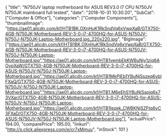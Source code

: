 {
	"title": "N750JV laptop motherboard for ASUS REV3.0 I7 CPU N750JV N750JK mainboard full tested",
	"date": "2018-10-31 10:30:20",
	"SubCat": ["Computer & Office"],
	"categories": ["Computer Components"],
	"thumbnailImage": "https://ae01.alicdn.com/kf/HTB1BK.OXnHuK1RkSndVq6xVwpXaB/GTX750-4GB-N750JK-Motherboard-REV-3-0-i7-4700HQ-for-ASUS-N750JV-N750J-N750JK-Laptop-Motherboard.jpg_220x220.jpg",
	"BigImage": ["https://ae01.alicdn.com/kf/HTB1BK.OXnHuK1RkSndVq6xVwpXaB/GTX750-4GB-N750JK-Motherboard-REV-3-0-i7-4700HQ-for-ASUS-N750JV-N750J-N750JK-Laptop-Motherboard.jpg","https://ae01.alicdn.com/kf/HTB1yembEkKWBuNjy1zjq6AOypXaW/GTX750-4GB-N750JK-Motherboard-REV-3-0-i7-4700HQ-for-ASUS-N750JV-N750J-N750JK-Laptop-Motherboard.jpg","https://ae01.alicdn.com/kf/HTB1MkPlEb1YBuNjSszeq6yblFXaQ/GTX750-4GB-N750JK-Motherboard-REV-3-0-i7-4700HQ-for-ASUS-N750JV-N750J-N750JK-Laptop-Motherboard.jpg","https://ae01.alicdn.com/kf/HTB1.M6eEhSYBuNjSspjq6x73VXar/GTX750-4GB-N750JK-Motherboard-REV-3-0-i7-4700HQ-for-ASUS-N750JV-N750J-N750JK-Laptop-Motherboard.jpg","https://ae01.alicdn.com/kf/HTB1Iezek_CWBKNjSZFtq6yC3FXaD/GTX750-4GB-N750JK-Motherboard-REV-3-0-i7-4700HQ-for-ASUS-N750JV-N750J-N750JK-Laptop-Motherboard.jpg"],
	"actualPrice": 194.00,
	"comparePrice": 195.00,
	"linkurl": "http://s.click.aliexpress.com/e/cr7xMmuu",
	"inStock": 101
}

